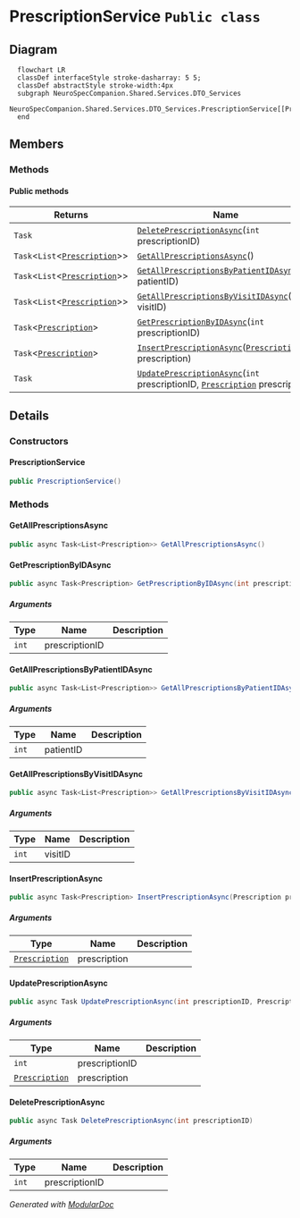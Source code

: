 # PrescriptionService `Public class`

## Diagram
```mermaid
  flowchart LR
  classDef interfaceStyle stroke-dasharray: 5 5;
  classDef abstractStyle stroke-width:4px
  subgraph NeuroSpecCompanion.Shared.Services.DTO_Services
  NeuroSpecCompanion.Shared.Services.DTO_Services.PrescriptionService[[PrescriptionService]]
  end
```

## Members
### Methods
#### Public  methods
| Returns | Name |
| --- | --- |
| `Task` | [`DeletePrescriptionAsync`](#deleteprescriptionasync)(`int` prescriptionID) |
| `Task`&lt;`List`&lt;[`Prescription`](./neurospecsharedmodelsdto-Prescription)&gt;&gt; | [`GetAllPrescriptionsAsync`](#getallprescriptionsasync)() |
| `Task`&lt;`List`&lt;[`Prescription`](./neurospecsharedmodelsdto-Prescription)&gt;&gt; | [`GetAllPrescriptionsByPatientIDAsync`](#getallprescriptionsbypatientidasync)(`int` patientID) |
| `Task`&lt;`List`&lt;[`Prescription`](./neurospecsharedmodelsdto-Prescription)&gt;&gt; | [`GetAllPrescriptionsByVisitIDAsync`](#getallprescriptionsbyvisitidasync)(`int` visitID) |
| `Task`&lt;[`Prescription`](./neurospecsharedmodelsdto-Prescription)&gt; | [`GetPrescriptionByIDAsync`](#getprescriptionbyidasync)(`int` prescriptionID) |
| `Task`&lt;[`Prescription`](./neurospecsharedmodelsdto-Prescription)&gt; | [`InsertPrescriptionAsync`](#insertprescriptionasync)([`Prescription`](./neurospecsharedmodelsdto-Prescription) prescription) |
| `Task` | [`UpdatePrescriptionAsync`](#updateprescriptionasync)(`int` prescriptionID, [`Prescription`](./neurospecsharedmodelsdto-Prescription) prescription) |

## Details
### Constructors
#### PrescriptionService
```csharp
public PrescriptionService()
```

### Methods
#### GetAllPrescriptionsAsync
```csharp
public async Task<List<Prescription>> GetAllPrescriptionsAsync()
```

#### GetPrescriptionByIDAsync
```csharp
public async Task<Prescription> GetPrescriptionByIDAsync(int prescriptionID)
```
##### Arguments
| Type | Name | Description |
| --- | --- | --- |
| `int` | prescriptionID |   |

#### GetAllPrescriptionsByPatientIDAsync
```csharp
public async Task<List<Prescription>> GetAllPrescriptionsByPatientIDAsync(int patientID)
```
##### Arguments
| Type | Name | Description |
| --- | --- | --- |
| `int` | patientID |   |

#### GetAllPrescriptionsByVisitIDAsync
```csharp
public async Task<List<Prescription>> GetAllPrescriptionsByVisitIDAsync(int visitID)
```
##### Arguments
| Type | Name | Description |
| --- | --- | --- |
| `int` | visitID |   |

#### InsertPrescriptionAsync
```csharp
public async Task<Prescription> InsertPrescriptionAsync(Prescription prescription)
```
##### Arguments
| Type | Name | Description |
| --- | --- | --- |
| [`Prescription`](./neurospecsharedmodelsdto-Prescription) | prescription |   |

#### UpdatePrescriptionAsync
```csharp
public async Task UpdatePrescriptionAsync(int prescriptionID, Prescription prescription)
```
##### Arguments
| Type | Name | Description |
| --- | --- | --- |
| `int` | prescriptionID |   |
| [`Prescription`](./neurospecsharedmodelsdto-Prescription) | prescription |   |

#### DeletePrescriptionAsync
```csharp
public async Task DeletePrescriptionAsync(int prescriptionID)
```
##### Arguments
| Type | Name | Description |
| --- | --- | --- |
| `int` | prescriptionID |   |

*Generated with* [*ModularDoc*](https://github.com/hailstorm75/ModularDoc)
